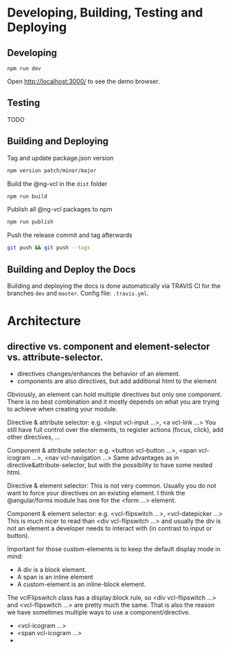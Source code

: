# Developing, Building, Testing and Deploying

## Developing

```
npm run dev
```

Open [http://localhost:3000/](http://localhost:3000/) to see the demo browser.

## Testing

TODO

## Building and Deploying

Tag and update package.json version
```sh
npm version patch/minor/major
```
Build the @ng-vcl in the `dist` folder
```sh
npm run build
```
Publish all @ng-vcl packages to npm
```sh
npm run publish
```

Push the release commit and tag afterwards
```sh
git push && git push --tags
```

## Building and Deploy the Docs

Building and deploying the docs is done automatically via TRAVIS CI for the branches `dev` and `master`.
Config file: `.travis.yml`.

# Architecture

## directive vs. component and element-selector vs. attribute-selector.

- directives changes/enhances the behavior of an element.
- components are also directives, but add additional html to the element

Obviously, an element can hold multiple directives but only one component.
There is no best combination and it mostly depends on what you are trying to achieve when creating your module.

Directive & attribute selector:
e.g. <input vcl-input ...>, <a vcl-link ...>
You still have full control over the elements, to register actions (focus, click), add other directives, ...

Component & attribute selector:
e.g. <button vcl-button ...>, <span vcl-icogram ...>, <nav vcl-navigation ...>
Same advantages as in directive&attribute-selector, but with the possibility to have some nested html.

Directive & element selector:
This is not very common. Usually you do not want to force your directives on an existing element.
I think the @angular/forms module has one for the <form ...> element.

Component & element selector:
e.g. <vcl-flipswitch ...>, <vcl-datepicker ...>
This is much nicer to read than <div vcl-flipswitch ...> and usually the div is not an element a developer needs to interact with (in contrast to input or button).

Important for those custom-elements is to keep the default display mode in mind:

- A div is a block element.
- A span is an inline element
- A custom-element is an inline-block element.

The vclFlipswitch class has a display:block rule, so <div vcl-flipswitch ...> and <vcl-flipswitch ...> are pretty much the same.
That is also the reason we have sometimes multiple ways to use a component/directive.

- <vcl-icogram ...>
- <span vcl-icogram ...>
- <div vcl-icogram ...>
